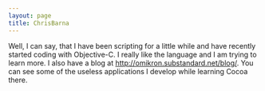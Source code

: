 ```yaml
---
layout: page
title: ChrisBarna
---
```




Well, I can say, that I have been scripting for a little while and have recently started coding with Objective-C. I really like the language and I am trying to learn more. I also have a blog at http://omikron.substandard.net/blog/. You can see some of the useless applications I develop while learning Cocoa there.

